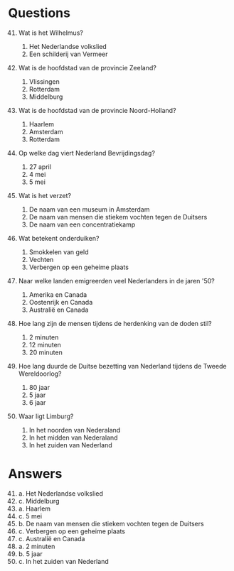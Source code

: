 # Questions

41. Wat is het Wilhelmus?

    1. Het Nederlandse volkslied
    2. Een schilderij van Vermeer

42. Wat is de hoofdstad van de provincie Zeeland?

    1. Vlissingen
    2. Rotterdam
    3. Middelburg

43. Wat is de hoofdstad van de provincie Noord-Holland?

    1. Haarlem
    2. Amsterdam
    3. Rotterdam

44. Op welke dag viert Nederland Bevrijdingsdag?

    1. 27 april
    2. 4 mei
    3. 5 mei

45. Wat is het verzet?

    1. De naam van een museum in Amsterdam
    2. De naam van mensen die stiekem vochten tegen de Duitsers
    3. De naam van een concentratiekamp

46. Wat betekent onderduiken?

    1. Smokkelen van geld
    2. Vechten
    3. Verbergen op een geheime plaats

47. Naar welke landen emigreerden veel Nederlanders in de jaren '50?

    1. Amerika en Canada
    2. Oostenrijk en Canada
    3. Australië en Canada

48. Hoe lang zijn de mensen tijdens de herdenking van de doden stil?

    1. 2 minuten
    2. 12 minuten
    3. 20 minuten

49. Hoe lang duurde de Duitse bezetting van Nederland tijdens de Tweede Wereldoorlog?

    1. 80 jaar
    2. 5 jaar
    3. 6 jaar

50. Waar ligt Limburg?

    1. In het noorden van Nederaland
    2. In het midden van Nederaland
    3. In het zuiden van Nederland

# Answers

41. a. Het Nederlandse volkslied
42. c. Middelburg
43. a. Haarlem
44. c. 5 mei
45. b. De naam van mensen die stiekem vochten tegen de Duitsers
46. c. Verbergen op een geheime plaats
47. c. Australië en Canada
48. a. 2 minuten
49. b. 5 jaar
50. c. In het zuiden van Nederland
